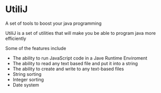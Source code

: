 # UtiliJ
A set of tools to boost your java programming

UtiliJ is a set of utilities that will make you be able to program java more efficiently

Some of the features include

- The ability to run JavaScript code in a Jave Runtime Enviroment
- The ability to read any text based file and put it into a string
- The ability to create and write to any text-based files
- String sorting
- Integer sorting
- Date system

